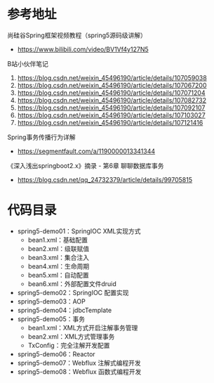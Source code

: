 # 参考地址
尚硅谷Spring框架视频教程（spring5源码级讲解）
- https://www.bilibili.com/video/BV1Vf4y127N5

B站小伙伴笔记
1. https://blog.csdn.net/weixin_45496190/article/details/107059038
2. https://blog.csdn.net/weixin_45496190/article/details/107067200
3. https://blog.csdn.net/weixin_45496190/article/details/107071204
4. https://blog.csdn.net/weixin_45496190/article/details/107082732
5. https://blog.csdn.net/weixin_45496190/article/details/107092107
6. https://blog.csdn.net/weixin_45496190/article/details/107103027
7. https://blog.csdn.net/weixin_45496190/article/details/107121416

Spring事务传播行为详解
- https://segmentfault.com/a/1190000013341344

《深入浅出springboot2.x》摘录 - 第6章 聊聊数据库事务
- https://blog.csdn.net/qq_24732379/article/details/99705815

# 代码目录
- spring5-demo01：SpringIOC XML实现方式
    - bean1.xml：基础配置
    - bean2.xml：级联赋值
    - bean3.xml：集合注入
    - bean4.xml：生命周期
    - bean5.xml：自动配置
    - bean6.xml：外部配置文件druid
- spring5-demo02：SpringIOC 配置实现
- spring5-demo03：AOP
- spring5-demo04：jdbcTemplate
- spring5-demo05：事务
    - bean1.xml：XML方式开启注解事务管理
    - bean2.xml：XML方式管理事务
    - TxConfig：完全注解开发配置
- spring5-demo06：Reactor
- spring5-demo07：Webflux 注解式编程开发
- spring5-demo08：Webflux 函数式编程开发